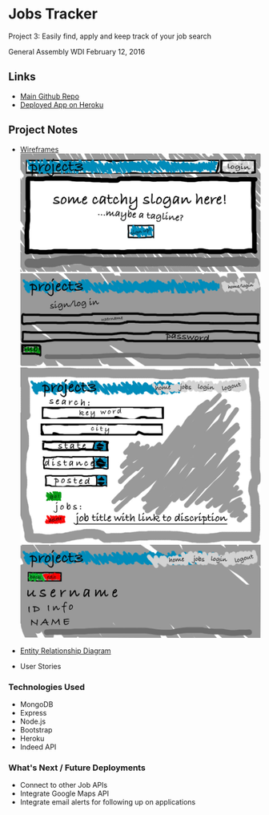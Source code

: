 # Jobs Tracker
Project 3: Easily find, apply and keep track of your job search

General Assembly WDI February 12, 2016

## Links
* [Main Github Repo](https://github.com/nwepperson/Jobs-Tracker)
* [Deployed App on Heroku](https://ancient-springs-85300.herokuapp.com/)

## Project Notes
* [Wireframes](https://drive.google.com/file/d/0B7VisA2q3bJlOV9qSE9qTVlxM0U/view?usp=sharing)
![Home page](/public/images/jobs_deliverables.jpg)
![Sign up](/public/images/jobs2.jpg)
![Job search](/public/images/job3.jpg)
![User profile](/public/images/jobs4.jpg)

* [Entity Relationship Diagram](https://drive.google.com/file/d/0B7VisA2q3bJlTldtU1BnS3lVZUE/view?usp=sharing)
* User Stories

### Technologies Used
* MongoDB
* Express
* Node.js
* Bootstrap
* Heroku
* Indeed API

### What's Next / Future Deployments
* Connect to other Job APIs
* Integrate Google Maps API
* Integrate email alerts for following up on applications
